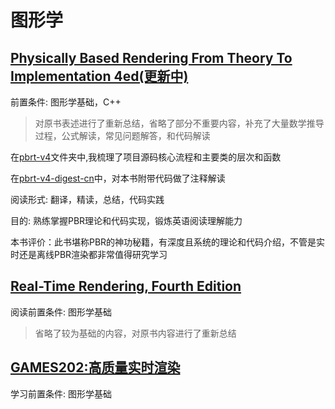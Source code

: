 # 图形学

## [Physically Based Rendering From Theory To Implementation 4ed(更新中)](pbrt4ed/pbrt4ed.md)

前置条件: 图形学基础，C++

> 对原书表述进行了重新总结，省略了部分不重要内容，补充了大量数学推导过程，公式解读，常见问题解答，和代码解读

在[pbrt-v4](pbrt4ed/pbrt-v4)文件夹中,我梳理了项目源码核心流程和主要类的层次和函数

在[pbrt-v4-digest-cn](https://github.com/Ryu613/pbrt-v4-digest-cn)中，对本书附带代码做了注释解读

阅读形式: 翻译，精读，总结，代码实践

目的: 熟练掌握PBR理论和代码实现，锻炼英语阅读理解能力

本书评价：此书堪称PBR的神功秘籍，有深度且系统的理论和代码介绍，不管是实时还是离线PBR渲染都非常值得研究学习

## [Real-Time Rendering, Fourth Edition](rtr4/rtr4.md)

阅读前置条件: 图形学基础

> 省略了较为基础的内容，对原书内容进行了重新总结

## [GAMES202:高质量实时渲染](GAMES202/GAMES202.md)

学习前置条件: 图形学基础
